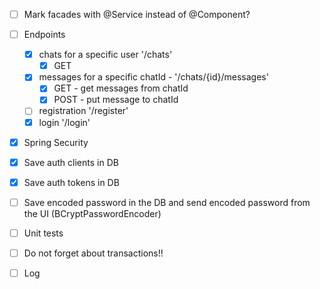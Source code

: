 - [ ] Mark facades with @Service instead of @Component?
- [ ] Endpoints
  - [x] chats for a specific user '/chats' 
    - [x] GET
  - [x] messages for a specific chatId - '/chats/{id}/messages'
    - [x] GET - get messages from chatId
    - [x] POST - put message to chatId
  - [ ] registration '/register'
  - [x] login '/login'
- [x] Spring Security
- [x] Save auth clients in DB
- [x] Save auth tokens in DB
- [ ] Save encoded password in the DB and send encoded password from the UI (BCryptPasswordEncoder)

- [ ] Unit tests
- [ ] Do not forget about transactions!!
- [ ] Log
